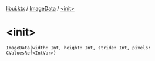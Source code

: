 [libui.ktx](../index.md) / [ImageData](index.md) / [&lt;init&gt;](./-init-.md)

# &lt;init&gt;

`ImageData(width: Int, height: Int, stride: Int, pixels: CValuesRef<IntVar>)`
